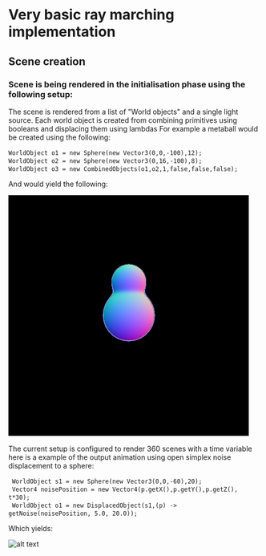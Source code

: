 # Very basic ray marching implementation

## Scene creation
### Scene is being rendered in the initialisation phase using the following setup:
The scene is rendered from a list of "World objects" and a single light source.
Each world object is created from combining primitives using booleans and displacing them using lambdas
For example a metaball would be created using the following:

    WorldObject o1 = new Sphere(new Vector3(0,0,-100),12);
    WorldObject o2 = new Sphere(new Vector3(0,16,-100),8);
    WorldObject o3 = new CombinedObjects(o1,o2,1,false,false,false);
    
And would yield the following:

![alt text](https://github.com/Nano112/rayMarcher/blob/master/examples/metaball.png?raw=true)

The current setup is configured to render 360 scenes with a time variable here is a example of the output animation
using open simplex noise displacement to a sphere:
    
     WorldObject s1 = new Sphere(new Vector3(0,0,-60),20);
     Vector4 noisePosition = new Vector4(p.getX(),p.getY(),p.getZ(), t*30);
     WorldObject o1 = new DisplacedObject(s1,(p) -> getNoise(noisePosition, 5.0, 20.0));

Which yields:

![alt text](https://github.com/Nano112/rayMarcher/blob/master/examples/noise_displacement.gif?raw=true)
           
 
